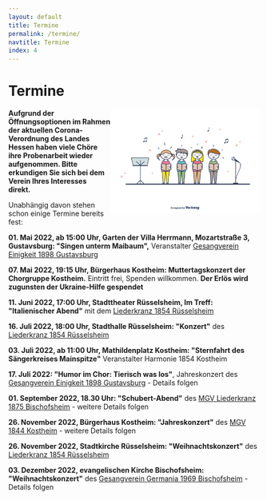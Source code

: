 ```yaml
---
layout: default
title: Termine
permalink: /termine/
navtitle: Termine
index: 4
---
```

# Termine
<img style="width: 300px; float: right;" alt="Chor" src="/Saengerkreis/choir4.svg">

**Aufgrund der Öffnungsoptionen im Rahmen der aktuellen Corona-Verordnung des Landes Hessen haben viele Chöre ihre Probenarbeit wieder aufgenommen. Bitte erkundigen Sie sich bei dem Verein Ihres Interesses direkt.**

Unabhängig davon stehen schon einige Termine bereits fest:

**01. Mai 2022, ab 15:00 Uhr, Garten der Villa Herrmann, Mozartstraße 3, Gustavsburg: "Singen unterm Maibaum",** Veranstalter [Gesangverein Einigkeit 1898 Gustavsburg](https://m.facebook.com/Gesangverein-Einigkeit-1898-Gustavsburg-eV-100307365726793/)

**07. Mai 2022, 19:15 Uhr, Bürgerhaus Kostheim: Muttertagskonzert der Chorgruppe Kostheim.** Eintritt frei, Spenden willkommen. 
  **Der Erlös wird zugunsten der Ukraine-Hilfe gespendet**

**11. Juni 2022, 17:00 Uhr, Stadttheater Rüsselsheim, Im Treff: "Italienischer Abend"** mit dem [Liederkranz 1854 Rüsselsheim](https://liederkranz1854.de/)

**16. Juli 2022, 18:00 Uhr, Stadthalle Rüsselsheim: "Konzert"** des [Liederkranz 1854 Rüsselsheim](https://liederkranz1854.de/) 

**03. Juli 2022, ab 11:00 Uhr, Mathildenplatz Kostheim: "Sternfahrt des Sängerkreises Mainspitze"** Veranstalter Harmonie 1854 Kostheim

**17. Juli 2022: "Humor im Chor: Tierisch was los"**, Jahreskonzert des [Gesangverein Einigkeit 1898 Gustavsburg](https://m.facebook.com/Gesangverein-Einigkeit-1898-Gustavsburg-eV-100307365726793/) - Details folgen

**01. September 2022, 18.30 Uhr: "Schubert-Abend"** des [MGV Liederkranz 1875 Bischofsheim](http://www.liederkranz-bischofsheim.de/startseite/) - weitere Details folgen

**26. November 2022, Bürgerhaus Kostheim: "Jahreskonzert"** des [MGV 1844 Kostheim](https://mgv1844.de/) - weitere Details folgen

**26. November 2022, Stadtkirche Rüsselsheim: "Weihnachtskonzert"** des [Liederkranz 1854 Rüsselsheim](https://liederkranz1854.de/)

**03. Dezember 2022, evangelischen Kirche Bischofsheim: "Weihnachtskonzert"** des [Gesangverein Germania 1969 Bischofsheim](http://www.gesangvereingermania.de/) - Details folgen

 

<br><br><br><br><br><br><br><br><br><br><br>
